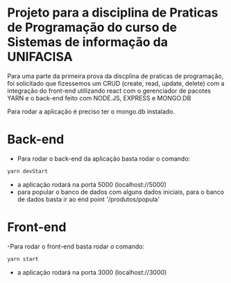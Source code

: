 <h1>Projeto para a disciplina de Praticas de Programação do curso de Sistemas de informação da UNIFACISA</h1>

Para uma parte da primeira prova da discplina de praticas de programação, foi solicitado que fizessemos um
CRUD (create, read, update, delete) com a integração do front-end utilizando react com o gerenciador de pacotes YARN e o back-end
feito com NODE.JS, EXPRESS e MONGO.DB

Para rodar a aplicação é preciso ter o mongo.db instalado.

# Back-end

  - Para rodar o back-end da aplicação basta rodar o comando:
  ```sh
yarn devStart
```
  - a aplicação rodará na porta 5000 (localhost://5000)
  - para popular o banco de dados com alguns dados iniciais, para o banco de dados basta ir ao end point '/produtos/popula'
  
# Front-end

  -Para rodar o front-end basta rodar o comando:
  ```sh
 yarn start
 ```
  - a aplicação rodará na porta 3000 (localhost://3000)
